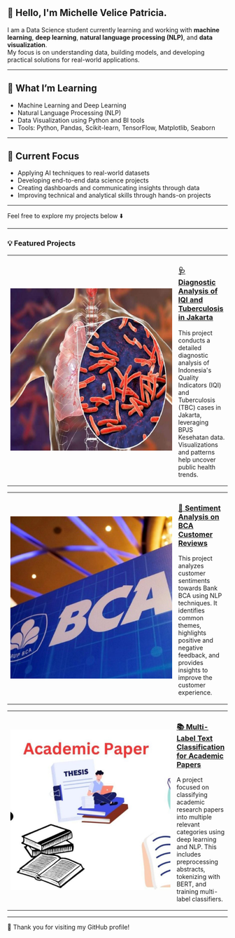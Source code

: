 ## 👋 Hello, I'm Michelle Velice Patricia.

I am a Data Science student currently learning and working with **machine learning**, **deep learning**, **natural language processing (NLP)**, and **data visualization**.  
My focus is on understanding data, building models, and developing practical solutions for real-world applications.

---

## 📘 What I’m Learning
- Machine Learning and Deep Learning  
- Natural Language Processing (NLP)  
- Data Visualization using Python and BI tools  
- Tools: Python, Pandas, Scikit-learn, TensorFlow, Matplotlib, Seaborn

---

## 🎯 Current Focus
- Applying AI techniques to real-world datasets  
- Developing end-to-end data science projects  
- Creating dashboards and communicating insights through data  
- Improving technical and analytical skills through hands-on projects

---

Feel free to explore my projects below ⬇️

---

### 💡 Featured Projects

<table>
  <tr>
    <td width="370">
      <img src="https://github.com/chellecia/Diagnostics-Analysis-Article/blob/main/tbc%20gambar%20(1).jpg" alt="TBC Project" width="100%">
    </td>
    <td>
      <h3><a href="https://github.com/chellecia/Diagnostics-Analysis-Article">🩺 Diagnostic Analysis of IQI and Tuberculosis in Jakarta</a></h3>
      <p>
        This project conducts a detailed diagnostic analysis of Indonesia's Quality Indicators (IQI) and Tuberculosis (TBC) cases in Jakarta,
        leveraging BPJS Kesehatan data. Visualizations and patterns help uncover public health trends.
      </p>
    </td>
  </tr>
</table>

<table>
  <tr>
    <td width="370">
      <img src="https://github.com/chellecia/BCA-Customer-Review-Analysis/blob/main/bca%20sentimen.jpg" alt="BCA Sentiment Project" width="100%">
    </td>
    <td>
      <h3><a href="https://github.com/chellecia/BCA-Customer-Review-Analysis">💬 Sentiment Analysis on BCA Customer Reviews</a></h3>
      <p>
        This project analyzes customer sentiments towards Bank BCA using NLP techniques.
        It identifies common themes, highlights positive and negative feedback, and provides insights to improve the customer experience.
      </p>
    </td>
  </tr>
</table>

<table>
  <tr>
    <td width="370">
      <img src="https://github.com/chellecia/Multi-Label-Text-Classification-for-Academic-Papers/blob/main/academic%20gambar%20(2).jpg" alt="Multi-Label Text Classification" width="100%">
    </td>
    <td>
      <h3><a href="https://github.com/chellecia/Multi-Label-Text-Classification-for-Academic-Papers">📚 Multi-Label Text Classification for Academic Papers</a></h3>
      <p>
        A project focused on classifying academic research papers into multiple relevant categories using deep learning and NLP.
        This includes preprocessing abstracts, tokenizing with BERT, and training multi-label classifiers.
      </p>
    </td>
  </tr>
</table>

---

🌟 Thank you for visiting my GitHub profile!
